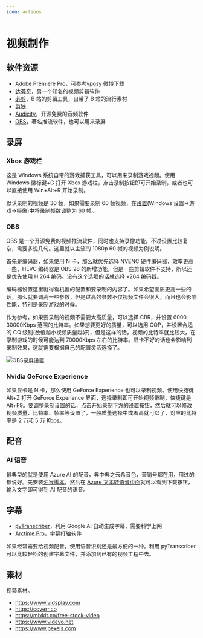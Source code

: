 ```yaml
---
icon: actions
---
```


# 视频制作

## 软件资源

- Adobe Premiere Pro，可参考[vposy 微博](https://weibo.com/vposy)下载
- [达芬奇](http://www.blackmagicdesign.com/products/davinciresolve)，另一个知名的视频剪辑软件
- [必剪](https://bcut.bilibili.cn)，B 站的剪辑工具，自带了 B 站的流行素材
- [剪映](https://lv.ulikecam.com/)
- [Audicity](https://www.audacityteam.org)，开源免费的音频软件
- [OBS](https://obsproject.com/download)，著名推流软件，也可以用来录屏

## 录屏

### Xbox 游戏栏

这是 Windows 系统自带的游戏捕获工具，可以用来录制游戏视频。使用 Windows 徽标键+G 打开 Xbox 游戏栏，点击录制按钮即可开始录制，或者也可以直接使用 Win+Alt+R 开始录制。

默认录制的视频是 30 帧，如果需要录制 60 帧视频，在[设置](ms-settings:gaming-gamedvr)(Windows 设置->游戏->摄像)中将录制帧数调整为 60 帧。

### OBS

OBS 是一个开源免费的视频推流软件，同时也支持录像功能。不过设置比较复杂，需要多说几句。这里就以主流的 1080p 60 帧的视频为例说明。

首先是编码器，如果使用 N 卡，那么就优先选择 NVENC 硬件编码器，效率更高一些，HEVC 编码器是 OBS 28 的新增功能，但是一些剪辑软件不支持，所以还是优先使用 H.264 编码。没有这个选项的话就选择 x264 编码器。

编码器设置这里就得看机器的配置和要录制的内容了。如果希望画质更高一些的话，那么就要调高一些参数，但是过高的参数不仅视频文件会很大，而且也会影响性能，特别是录制游戏的时候。

作为参考，如果要录制的视频不需要太高质量，可以选择 CBR，并设置 6000-30000Kbps 范围的比特率。如果想要更好的质量，可以选用 CQP，并设置合适的 CQ 级别(数值越小视频质量越好)，但是这样的话，视频的比特率就比较大，在录制游戏的时候可能达到 70000Kbps 左右的比特率。显卡不好的话也会影响到录制效果，这就需要根据自己的配置灵活选择了。

![OBS录屏设置](./img/OBS录像设置.png)

### Nvidia GeForce Experience

如果显卡是 N 卡，那么使用 GeForce Experience 也可以录制视频。使用快捷键 Alt+Z 打开 GeForce Experience 界面，选择录制即可开始视频录制，快捷键是 Alt+F9。要调整录制设置的话，点击开始录制下方的设置按钮，然后就可以修改视频质量、比特率、帧率等设置了，一般质量选择中或者高就可以了，对应的比特率是 2 万和 5 万 Kbps。

## 配音

### AI 语音

最典型的就是使用 Azure AI 的配音，典中典之云希音色，营销号都在用，用过的都说好。先安装[油猴脚本](https://greasyfork.org/zh-CN/scripts/444347-azure-speech-download?)，然后在 [Azure 文本转语音页面](https://azure.microsoft.com/zh-cn/products/cognitive-services/text-to-speech/#features)就可以看到下载按钮，输入文字即可得到 AI 配音的语音。

## 字幕

- [pyTranscriber](https://github.com/raryelcostasouza/pyTranscriber)，利用 Google AI 自动生成字幕，需要科学上网
- [Arctime Pro](https://arctime.org/download.html)，字幕打轴软件

如果经常需要给视频配音，使用语音识别还是最方便的一种。利用 pyTranscriber 可以比较轻松的创建字幕文件，并添加到已有的视频工程中去。

## 素材

视频素材。

- <https://www.vidsplay.com>
- <https://coverr.co>
- <https://mixkit.co/free-stock-video>
- <https://www.videvo.net>
- <https://www.pexels.com>
